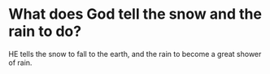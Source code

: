 # What does God tell the snow and the rain to do?

HE tells the snow to fall to the earth, and the rain to become a great shower of rain.
